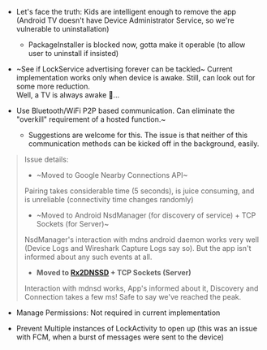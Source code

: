* Let's face the truth: Kids are intelligent enough to remove the app (Android TV doesn't have Device Administrator Service, so we're vulnerable to uninstallation)
  - PackageInstaller is blocked now, gotta make it operable (to allow user to uninstall if insisted)

* ~See if LockService advertising forever can be tackled~ Current implementation works only when device is awake. Still, can look out for some more reduction.
<br>Well, a TV is always awake :shrug:... 

* Use Bluetooth/WiFi P2P based communication. Can eliminate the "overkill" requirement of a hosted function.~
  - Suggestions are welcome for this. The issue is that neither of this communication methods can be kicked off in the background, easily.

> Issue details:
> 
> * ~Moved to Google Nearby Connections API~
>
> Pairing takes considerable time (5 seconds), is juice consuming, and is unreliable (connectivity time changes randomly)
> 
> * ~Moved to Android NsdManager (for discovery of service) + TCP Sockets (for Server)~
> 
> NsdManager's interaction with mdns android daemon works very well (Device Logs and Wireshark Capture Logs say so). But the app isn't informed about any such events at all.
> 
> * **Moved to [Rx2DNSSD](https://github.com/andriydruk/RxDNSSD) + TCP Sockets (Server)**
> 
> Interaction with mdnsd works, App's informed about it, Discovery and Connection takes a few ms! Safe to say we've reached the peak.

* Manage Permissions: Not required in current implementation

* Prevent Multiple instances of LockActivity to open up (this was an issue with FCM, when a burst of messages were sent to the device)


